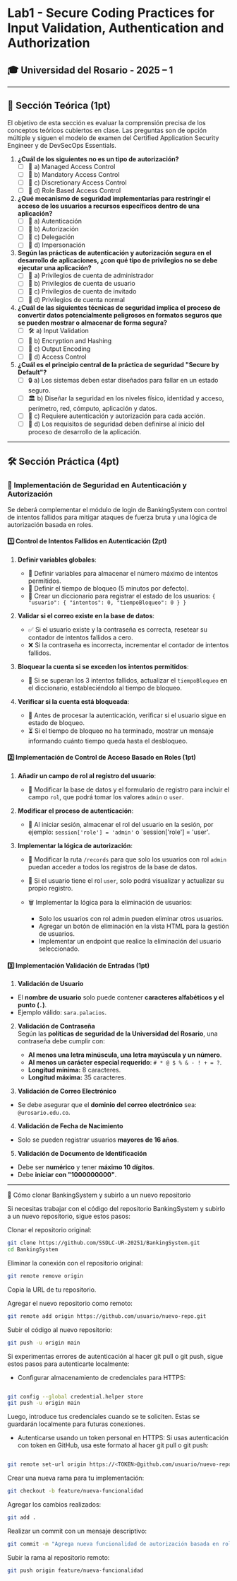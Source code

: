 # Lab1 - Secure Coding Practices for Input Validation, Authentication and Authorization

## 🎓 Universidad del Rosario - 2025 – 1

---

## 📖 Sección Teórica (1pt)
El objetivo de esta sección es evaluar la comprensión precisa de los conceptos teóricos cubiertos en clase. Las preguntas son de opción múltiple y siguen el modelo de examen del Certified Application Security Engineer y de DevSecOps Essentials.

1. **¿Cuál de los siguientes no es un tipo de autorización?** 
   - [ ] 🔹 a) Managed Access Control  
   - [ ] 🔹 b) Mandatory Access Control  
   - [ ] 🔹 c) Discretionary Access Control  
   - [ ] 🔹 d) Role Based Access Control  

2. **¿Qué mecanismo de seguridad implementarías para restringir el acceso de los usuarios a recursos específicos dentro de una aplicación?**
   - [ ] 🔐 a) Autenticación  
   - [ ] 🔐 b) Autorización  
   - [ ] 🔐 c) Delegación  
   - [ ] 🔐 d) Impersonación  

3. **Según las prácticas de autenticación y autorización segura en el desarrollo de aplicaciones, ¿con qué tipo de privilegios no se debe ejecutar una aplicación?**
   - [ ] 🚫 a) Privilegios de cuenta de administrador  
   - [ ] 🚫 b) Privilegios de cuenta de usuario  
   - [ ] 🚫 c) Privilegios de cuenta de invitado  
   - [ ] 🚫 d) Privilegios de cuenta normal  

4. **¿Cuál de las siguientes técnicas de seguridad implica el proceso de convertir datos potencialmente peligrosos en formatos seguros que se pueden mostrar o almacenar de forma segura?**
   - [ ] 🛠️ a) Input Validation  
   - [ ] 🔐 b) Encryption and Hashing  
   - [ ] 🔄 c) Output Encoding  
   - [ ] 🔑 d) Access Control  

5. **¿Cuál es el principio central de la práctica de seguridad "Secure by Default"?**
   - [ ] 🔒 a) Los sistemas deben estar diseñados para fallar en un estado seguro.  
   - [ ] 🏛️ b) Diseñar la seguridad en los niveles físico, identidad y acceso, perímetro, red, cómputo, aplicación y datos.  
   - [ ] 🔑 c) Requiere autenticación y autorización para cada acción.  
   - [ ] 📜 d) Los requisitos de seguridad deben definirse al inicio del proceso de desarrollo de la aplicación.  

---

## 🛠️ Sección Práctica (4pt)

### **🔐 Implementación de Seguridad en Autenticación y Autorización**

Se deberá complementar el módulo de login de BankingSystem con control de intentos fallidos para mitigar ataques de fuerza bruta y una lógica de autorización basada en roles.

#### **1️⃣ Control de Intentos Fallidos en Autenticación (2pt)**

1. **Definir variables globales**: 
   - 📌 Definir variables para almacenar el número máximo de intentos permitidos.
   - 📌 Definir el tiempo de bloqueo (5 minutos por defecto).
   - 📌 Crear un diccionario para registrar el estado de los usuarios: `{ "usuario": { "intentos": 0, "tiempoBloqueo": 0 } }`

2. **Validar si el correo existe en la base de datos**:
   - ✅ Si el usuario existe y la contraseña es correcta, resetear su contador de intentos fallidos a cero.
   - ❌ Si la contraseña es incorrecta, incrementar el contador de intentos fallidos.

3. **Bloquear la cuenta si se exceden los intentos permitidos**:
   - 🚨 Si se superan los 3 intentos fallidos, actualizar el `tiempoBloqueo` en el diccionario, estableciéndolo al tiempo de bloqueo.

4. **Verificar si la cuenta está bloqueada**:
   - 🔎 Antes de procesar la autenticación, verificar si el usuario sigue en estado de bloqueo.
   - ⏳ Si el tiempo de bloqueo no ha terminado, mostrar un mensaje informando cuánto tiempo queda hasta el desbloqueo.

#### **2️⃣ Implementación de Control de Acceso Basado en Roles (1pt)**

1. **Añadir un campo de rol al registro del usuario**:
   - 📝 Modificar la base de datos y el formulario de registro para incluir el campo `rol`, que podrá tomar los valores `admin` o `user`.

2. **Modificar el proceso de autenticación**:
   - 🔄 Al iniciar sesión, almacenar el rol del usuario en la sesión, por ejemplo: `session['role'] = 'admin'` o `session['role'] = 'user'.

3. **Implementar la lógica de autorización**:
   - 🚦 Modificar la ruta `/records` para que solo los usuarios con rol `admin` puedan acceder a todos los registros de la base de datos.
   - 👤 Si el usuario tiene el rol `user`, solo podrá visualizar y actualizar su propio registro.
   - 🗑️ Implementar la lógica para la eliminación de usuarios:

      - Solo los usuarios con rol admin pueden eliminar otros usuarios.
      - Agregar un botón de eliminación en la vista HTML para la gestión de usuarios.
      - Implementar un endpoint que realice la eliminación del usuario seleccionado.

#### **3️⃣ Implementación Validación de Entradas (1pt)**

1. **Validación de Usuario**  
  - El **nombre de usuario** solo puede contener **caracteres alfabéticos y el punto (`.`)**.  
  - Ejemplo válido: `sara.palacios`.  

2. **Validación de Contraseña**  
  Según las **políticas de seguridad de la Universidad del Rosario**, una contraseña debe cumplir con:  
    - **Al menos una letra minúscula, una letra mayúscula y un número**.  
    - **Al menos un carácter especial requerido**: `# * @ $ % & - ! + = ?`.  
    - **Longitud mínima:** 8 caracteres.  
    - **Longitud máxima:** 35 caracteres.  

3. **Validación de Correo Electrónico**  
  - Se debe asegurar que el **dominio del correo electrónico** sea: `@urosario.edu.co`.  

4. **Validación de Fecha de Nacimiento**  
  - Solo se pueden registrar usuarios **mayores de 16 años**.  

5. **Validación de Documento de Identificación**  
  - Debe ser **numérico** y tener **máximo 10 dígitos**.  
  - Debe **iniciar con "1000000000"**.  
---

🚀 Cómo clonar BankingSystem y subirlo a un nuevo repositorio

Si necesitas trabajar con el código del repositorio BankingSystem y subirlo a un nuevo repositorio, sigue estos pasos:

Clonar el repositorio original:
```bash
git clone https://github.com/SSDLC-UR-20251/BankingSystem.git
cd BankingSystem
```
Eliminar la conexión con el repositorio original:

```bash
git remote remove origin
```

Copia la URL de tu repositorio.

Agregar el nuevo repositorio como remoto:

```bash
git remote add origin https://github.com/usuario/nuevo-repo.git
```
Subir el código al nuevo repositorio:
```bash
git push -u origin main
```
Si experimentas errores de autenticación al hacer git pull o git push, sigue estos pasos para autenticarte localmente:

 - Configurar almacenamiento de credenciales para HTTPS:
```bash

git config --global credential.helper store
git push -u origin main
```
Luego, introduce tus credenciales cuando se te soliciten. Estas se guardarán localmente para futuras conexiones.

- Autenticarse usando un token personal en HTTPS:
Si usas autenticación con token en GitHub, usa este formato al hacer git pull o git push:
```bash

git remote set-url origin https://<TOKEN>@github.com/usuario/nuevo-repo.git
```

Crear una nueva rama para tu implementación:
```bash
git checkout -b feature/nueva-funcionalidad
```
Agregar los cambios realizados:
```bash
git add .
```
Realizar un commit con un mensaje descriptivo:
```bash
git commit -m "Agrega nueva funcionalidad de autorización basada en roles"
```
Subir la rama al repositorio remoto:
```bash
git push origin feature/nueva-funcionalidad
```
